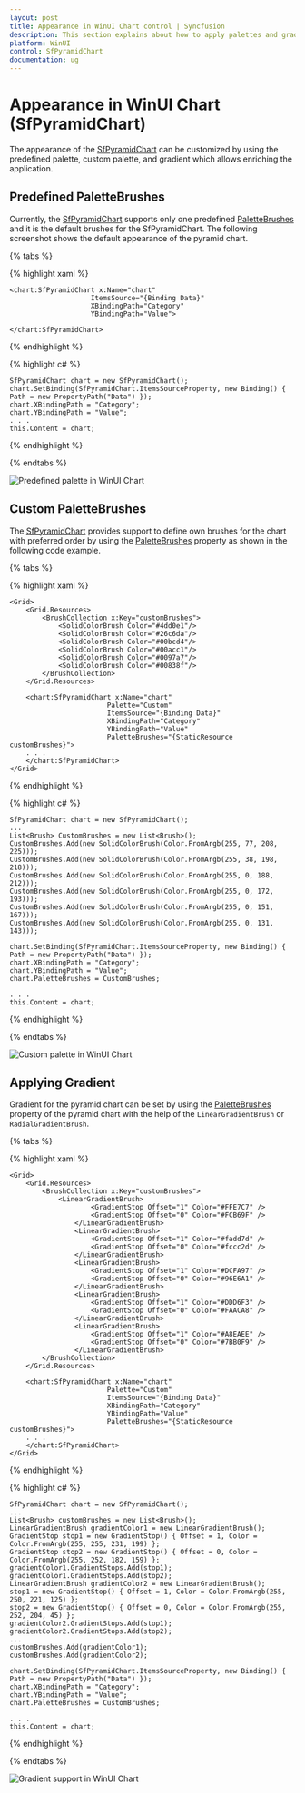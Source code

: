 ```yaml
---
layout: post
title: Appearance in WinUI Chart control | Syncfusion
description: This section explains about how to apply palettes and gradient in the Syncfusion WinUI Chart(SfPyramidChart) control.
platform: WinUI
control: SfPyramidChart
documentation: ug
---
```


# Appearance in WinUI Chart (SfPyramidChart)

The appearance of the [SfPyramidChart](https://help.syncfusion.com/cr/winui/Syncfusion.UI.Xaml.Charts.SfPyramidChart.html) can be customized by using the predefined palette, custom palette, and gradient which allows enriching the application.

## Predefined PaletteBrushes

Currently, the [SfPyramidChart](https://help.syncfusion.com/cr/winui/Syncfusion.UI.Xaml.Charts.SfPyramidChart.html) supports only one predefined [PaletteBrushes](https://help.syncfusion.com/cr/winui/Syncfusion.UI.Xaml.Charts.SfPyramidChart.html#Syncfusion_UI_Xaml_Charts_SfPyramidChart_PaletteBrushes) and it is the default brushes for the SfPyramidChart. The following screenshot shows the default appearance of the pyramid chart.

{% tabs %}

{% highlight xaml %}

    <chart:SfPyramidChart x:Name="chart" 
                        ItemsSource="{Binding Data}" 
                        XBindingPath="Category"
                        YBindingPath="Value">

    </chart:SfPyramidChart>

{% endhighlight %}

{% highlight c# %}

    SfPyramidChart chart = new SfPyramidChart();
    chart.SetBinding(SfPyramidChart.ItemsSourceProperty, new Binding() { Path = new PropertyPath("Data") });
    chart.XBindingPath = "Category";
    chart.YBindingPath = "Value";
    . . .
    this.Content = chart;

{% endhighlight %}

{% endtabs %}

![Predefined palette in WinUI Chart](Appearance_images/WinUI_chart_predefined_palette.png)

## Custom PaletteBrushes

The [SfPyramidChart](https://help.syncfusion.com/cr/winui/Syncfusion.UI.Xaml.Charts.SfPyramidChart.html) provides support to define own brushes for the chart with preferred order by using the [PaletteBrushes](https://help.syncfusion.com/cr/winui/Syncfusion.UI.Xaml.Charts.SfPyramidChart.html#Syncfusion_UI_Xaml_Charts_SfPyramidChart_PaletteBrushes) property as shown in the following code example.

{% tabs %}

{% highlight xaml %}

    <Grid>
        <Grid.Resources>
            <BrushCollection x:Key="customBrushes">
                <SolidColorBrush Color="#4dd0e1"/>
                <SolidColorBrush Color="#26c6da"/>
                <SolidColorBrush Color="#00bcd4"/>
                <SolidColorBrush Color="#00acc1"/>
                <SolidColorBrush Color="#0097a7"/>
                <SolidColorBrush Color="#00838f"/>
            </BrushCollection>
        </Grid.Resources>

        <chart:SfPyramidChart x:Name="chart" 
                            Palette="Custom" 
                            ItemsSource="{Binding Data}" 
                            XBindingPath="Category"
                            YBindingPath="Value"
                            PaletteBrushes="{StaticResource customBrushes}">
        . . .
        </chart:SfPyramidChart>
    </Grid>
{% endhighlight %}

{% highlight c# %}

    SfPyramidChart chart = new SfPyramidChart();
    ...
    List<Brush> CustomBrushes = new List<Brush>();
    CustomBrushes.Add(new SolidColorBrush(Color.FromArgb(255, 77, 208, 225)));
    CustomBrushes.Add(new SolidColorBrush(Color.FromArgb(255, 38, 198, 218)));
    CustomBrushes.Add(new SolidColorBrush(Color.FromArgb(255, 0, 188, 212)));
    CustomBrushes.Add(new SolidColorBrush(Color.FromArgb(255, 0, 172, 193)));
    CustomBrushes.Add(new SolidColorBrush(Color.FromArgb(255, 0, 151, 167)));
    CustomBrushes.Add(new SolidColorBrush(Color.FromArgb(255, 0, 131, 143)));

    chart.SetBinding(SfPyramidChart.ItemsSourceProperty, new Binding() { Path = new PropertyPath("Data") });
    chart.XBindingPath = "Category";
    chart.YBindingPath = "Value";
    chart.PaletteBrushes = CustomBrushes;

    . . .            
    this.Content = chart;

{% endhighlight %}

{% endtabs %}

![Custom palette in WinUI Chart](Appearance_images/WinUI_chart_custom_palette.png)

## Applying Gradient

Gradient for the pyramid chart can be set by using the [PaletteBrushes](https://help.syncfusion.com/cr/winui/Syncfusion.UI.Xaml.Charts.SfPyramidChart.html#Syncfusion_UI_Xaml_Charts_SfPyramidChart_PaletteBrushes) property of the pyramid chart with the help of the `LinearGradientBrush` or `RadialGradientBrush`.

{% tabs %}

{% highlight xaml %}

    <Grid>
        <Grid.Resources>
            <BrushCollection x:Key="customBrushes">
                <LinearGradientBrush>
                        <GradientStop Offset="1" Color="#FFE7C7" />
                        <GradientStop Offset="0" Color="#FCB69F" />
                    </LinearGradientBrush>
                    <LinearGradientBrush>
                        <GradientStop Offset="1" Color="#fadd7d" />
                        <GradientStop Offset="0" Color="#fccc2d" />
                    </LinearGradientBrush>
                    <LinearGradientBrush>
                        <GradientStop Offset="1" Color="#DCFA97" />
                        <GradientStop Offset="0" Color="#96E6A1" />
                    </LinearGradientBrush>
                    <LinearGradientBrush>
                        <GradientStop Offset="1" Color="#DDD6F3" />
                        <GradientStop Offset="0" Color="#FAACA8" />
                    </LinearGradientBrush>
                    <LinearGradientBrush>
                        <GradientStop Offset="1" Color="#A8EAEE" />
                        <GradientStop Offset="0" Color="#7BB0F9" />
                    </LinearGradientBrush>
            </BrushCollection>
        </Grid.Resources>

        <chart:SfPyramidChart x:Name="chart" 
                            Palette="Custom" 
                            ItemsSource="{Binding Data}" 
                            XBindingPath="Category"
                            YBindingPath="Value"
                            PaletteBrushes="{StaticResource customBrushes}">
        . . .
        </chart:SfPyramidChart>
    </Grid>
{% endhighlight %}

{% highlight c# %}

    SfPyramidChart chart = new SfPyramidChart();
    ...
    List<Brush> customBrushes = new List<Brush>();
    LinearGradientBrush gradientColor1 = new LinearGradientBrush();
    GradientStop stop1 = new GradientStop() { Offset = 1, Color = Color.FromArgb(255, 255, 231, 199) };
    GradientStop stop2 = new GradientStop() { Offset = 0, Color = Color.FromArgb(255, 252, 182, 159) };
    gradientColor1.GradientStops.Add(stop1);
    gradientColor1.GradientStops.Add(stop2);
    LinearGradientBrush gradientColor2 = new LinearGradientBrush();
    stop1 = new GradientStop() { Offset = 1, Color = Color.FromArgb(255, 250, 221, 125) };
    stop2 = new GradientStop() { Offset = 0, Color = Color.FromArgb(255, 252, 204, 45) };
    gradientColor2.GradientStops.Add(stop1);
    gradientColor2.GradientStops.Add(stop2);
    ...
    customBrushes.Add(gradientColor1);
    customBrushes.Add(gradientColor2);

    chart.SetBinding(SfPyramidChart.ItemsSourceProperty, new Binding() { Path = new PropertyPath("Data") });
    chart.XBindingPath = "Category";
    chart.YBindingPath = "Value";
    chart.PaletteBrushes = CustomBrushes;

    . . .            
    this.Content = chart;

{% endhighlight %}

{% endtabs %}

![Gradient support in WinUI Chart](Appearance_images/WinUI_chart_gradient_color.png)
